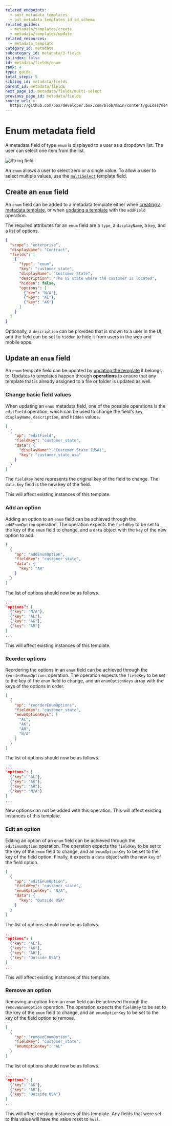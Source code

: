 ```yaml
---
related_endpoints:
  - post_metadata_templates
  - put_metadata_templates_id_id_schema
related_guides:
  - metadata/templates/create
  - metadata/templates/update
related_resources:
  - metadata_template
category_id: metadata
subcategory_id: metadata/3-fields
is_index: false
id: metadata/fields/enum
rank: 4
type: guide
total_steps: 5
sibling_id: metadata/fields
parent_id: metadata/fields
next_page_id: metadata/fields/multi-select
previous_page_id: metadata/fields
source_url: >-
  https://github.com/box/developer.box.com/blob/main/content/guides/metadata/3-fields/4-enum.md
---
```

# Enum metadata field

A metadata field of type `enum` is displayed to a user as a dropdown list. The
user can select one item from the list.

<ImageFrame border center shadow width='400'>

![String field](./metadata-field-enum.png)

</ImageFrame>

<Message notice>

An `enum` allows a user to select zero or a single value. To allow a user to select
multiple values, use the [`multiSelect`][g_multi_select] template field.

</Message>

## Create an `enum` field

An `enum` field can be added to a metadata template either when [creating a
metadata template][g_create_template], or when [updating a
template][g_update_template] with the `addField` operation.

The required attributes for an `enum` field are a `type`, a `displayName`, a
`key`, and a list of options.

```json
{
  "scope": "enterprise",
  "displayName": "Contract",
  "fields": [
    {
      "type": "enum",
      "key": "customer_state",
      "displayName": "Customer State",
      "description": "The US state where the customer is located",
      "hidden": false,
      "options": [
        {"key": "N/A"},
        {"key": "AL"},
        {"key": "AK"}
      ]
    }
  ]
}
```

Optionally, a `description` can be provided that is shown to a user in the UI,
and the field can be set to `hidden` to hide it from users in the web and mobile
apps.

## Update an `enum` field

An `enum` template field can be updated by [updating the
template][g_update_template] it belongs to. Updates to templates happen through
**operations** to ensure that any template that is already assigned to a file or
folder is updated as well.

### Change basic field values

When updating an `enum` metadata field, one of the possible operations is the
`editField` operation, which can be used to change the field's `key`,
`displayName`, `description`, and `hidden` values.

```json
[
  {
    "op": "editField",
    "fieldKey": "customer_state",
    "data": {
      "displayName": "Customer State (USA)",
      "key": "customer_state_usa"
    }
  }
]
```

<Message>

The `fieldKey` here represents the original key of the field to change. The
`data.key` field is the new key of the field.

</Message>

<Message warning>

This will affect existing instances of this template.

</Message>

### Add an option

Adding an option to an `enum` field can be achieved through the
`addEnumOption` operation. The operation expects the `fieldKey` to be set to the
key of the `enum` field to change, and a `data` object with the `key` of the new
option to add.

```json
[
  {
    "op": "addEnumOption",
    "fieldKey": "customer_state",
    "data": {
      "key": "AR"
    }
  }
]
```

The list of options should now be as follows.

```json
...
"options": [
  {"key": "N/A"},
  {"key": "AL"},
  {"key": "AK"},
  {"key": "AR"}
]
...
```

<Message warning>

This will affect existing instances of this template.

</Message>

### Reorder options

Reordering the options in an `enum` field can be achieved through the
`reorderEnumOptions` operation. The operation expects the `fieldKey` to be set
to the key of the `enum` field to change, and an `enumOptionKeys` array with the
keys of the options in order.

```json
[
  {
    "op": "reorderEnumOptions",
    "fieldKey": "customer_state",
    "enumOptionKeys": [
      "AL",
      "AK",
      "AR",
      "N/A"
    ]
  }
]
```

The list of options should now be as follows.

```json
...
"options": [
  {"key": "AL"},
  {"key": "AK"},
  {"key": "AR"},
  {"key": "N/A"}
]
...
```

<Message warning>

New options can not be added with this operation. This will affect existing
instances of this template.

</Message>

### Edit an option

Editing an option of an `enum` field can be achieved through the
`editEnumOption` operation. The operation expects the `fieldKey` to be set
to the key of the `enum` field to change, and an `enumOptionKey` to be set to
the key of the field option. Finally, it expects a `data` object with the new
`key` of the field option.

```json
[
  {
    "op": "editEnumOption",
    "fieldKey": "customer_state",
    "enumOptionKey": "N/A",
    "data": {
      "key": "Outside USA"
    }
  }
]
```

The list of options should now be as follows.

```json
...
"options": [
  {"key": "AL"},
  {"key": "AK"},
  {"key": "AR"},
  {"key": "Outside USA"}
]
...
```

<Message warning>

This will affect existing instances of this template.

</Message>

### Remove an option

Removing an option from an `enum` field can be achieved through the
`removeEnumOption` operation. The operation expects the `fieldKey` to be set to the
key of the `enum` field to change, and an `enumOptionKey` to be set to the key
of the field option to remove.

```json
[
  {
    "op": "removeEnumOption",
    "fieldKey": "customer_state",
    "enumOptionKey": "AL"
  }
]
```

The list of options should now be as follows.

```json
...
"options": [
  {"key": "AK"},
  {"key": "AR"},
  {"key": "Outside USA"}
]
...
```

<Message warning>

This will affect existing instances of this template. Any fields that were set
to this value will have the value reset to `null`.

</Message>

[g_create_template]: g://metadata/templates/create
[g_update_template]: g://metadata/templates/update
[g_multi_select]: g://metadata/fields/multi-select
